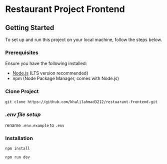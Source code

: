 # Restaurant Project Frontend

## Getting Started

To set up and run this project on your local machine, follow the steps below.

### Prerequisites

Ensure you have the following installed:

- [Node.js](https://nodejs.org/) (LTS version recommended)
- npm (Node Package Manager, comes with Node.js)

### Clone Project

`git clone https://github.com/khalilahmad3212/restuarant-frontend.git`

### *.env file setup*

rename `.env.example` to `.env `

### Installation

`npm install`

`npm run dev `
